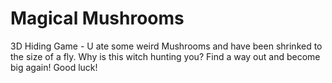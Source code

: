 # Magical Mushrooms
3D Hiding Game - U ate some weird Mushrooms and have been shrinked to the size of a fly.
Why is this witch hunting you? 
Find a way out and become big again!
Good luck!
